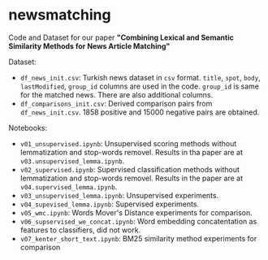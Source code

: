 # newsmatching

Code and Dataset for our paper **"Combining Lexical and Semantic Similarity Methods for News Article Matching"**

Dataset:

* `df_news_init.csv`: Turkish news dataset in `csv` format. `title`, `spot`, `body`, `lastModified`, `group_id` columns are used in the code. `group_id` is same for the matched news. There are also additional columns.
* `df_comparisons_init.csv`: Derived comparison pairs from `df_news_init.csv`. 1858 positive and 15000 negative pairs are obtained.

Notebooks:

* `v01_unsupervised.ipynb`: Unsupervised scoring methods without lemmatization and stop-words removel. Results in tha paper are at `v03.unsupervised_lemma.ipynb`.
* `v02_supervised.ipynb`: Supervised classification methods without lemmatization and stop-words removel. Results in the paper are at `v04.supervised_lemma.ipynb`.
* `v03_unsupervised_lemma.ipynb`: Unsupervised experiments.
* `v04_supevised_lemma.ipynb`: Supervised experiments.
* `v05_wmc.ipynb`: Words Mover's Distance experiments for comparison.
* `v06_supservised_we_concat.ipynb`: Word embedding concatentation as features to classifiers, did not work.
* `v07_kenter_short_text.ipynb`: BM25 similarity method experiments for comparison


